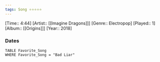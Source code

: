 ```yaml
---
tags: Song ⭐⭐⭐⭐⭐ 
---
```

[Time:: 4:44]
[Artist:: [[Imagine Dragons]]]
[Genre:: Electropop]
[Played:: 1]
[Album:: [[Origins]]]
[Year:: 2018]
### Dates
````dataview
TABLE Favorite_Song
WHERE Favorite_Song = "Bad Liar"
````